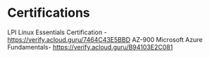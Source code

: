 # Certifications

LPI Linux Essentials Certification - https://verify.acloud.guru/7464C43E5BBD
AZ-900 Microsoft Azure Fundamentals- https://verify.acloud.guru/B94103E2C081
